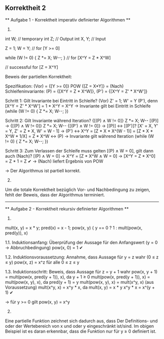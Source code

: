 Korrektheit 2
---

** Aufgabe 1 - Korrektheit imperativ definierter Algorithmen **

1.
int W; // temporary
int Z; // Output
int X, Y; // Input

Z = 1; W = Y; // for [Y >= 0]

while (W != 0) { Z *= X; W--; } // for [X^Y = Z * X^W]

// successful for [Z = X^Y]

Beweis der partiellen Korrektheit:

Spezifikation: (Vor) = {[Y >= 0]} POW {[Z = X*Y]} = (Nach)
Schleifeninvariante: (P) = {[X^Y = Z * X^W]}, (P') = {[X^Y = Z' * X^W']}

Schritt 1: Gilt Invariante bei Eintritt in Schleife?
(Vor) Z' = 1; W' = Y (P'), denn [X^Y = Z' * X^W'] = 1 * X^Y = X^Y
→ Invariante gilt bei Eintritt in Schleife (while (W != 0) { Z *= X; W--; })

Schritt 2: Gilt Invariante während Iteration?
{[(P) ∧ W != 0]} Z *= X; W-- [(P)] → {[(P) ∧ W != 0]} Z *= X; W-- {[(P') ∧ W != 0]} → [(P)] ↔ [(P')]?
[X' = X, Y' = Y, Z' = Z * X, W' = W - 1] → (P') ↔ X^Y = [Z * X * X^(W - 1)] = [Z * X * X^W * 1/X] = Z * X^W ↔ (P)
→ Invariante gilt während Iteration (while (W != 0) { Z *= X; W--; })

Schritt 3: Zum Verlassen der Schleife muss gelten [(P) ∧ W = 0], gilt dann auch (Nach)?
[(P) ∧ W = 0] → X^Y = [Z * X^W ∧ W = 0] → [X^Y = Z * X^0] = Z * 1 = Z ✔
→ (Nach) liefert Ergebnis von POW

→ Der Algorithmus ist partiell korrekt.

2.
Um die totale Korrektheit bezüglich Vor- und Nachbedingung zu zeigen, fehlt der Beweis, dass der Algorithmus terminiert.

---

** Aufgabe 2 - Korrektheit rekursiv definierter Algorithmen **

1.
mult(x, y) = x * y;
pred(x) = x - 1;
pow(x, y) { y == 0 ? 1 : mult(pow(x, pred(y)), x)

1.1. Induktionsanfang: Überprüfung der Aussage für den Anfangswert (y = 0 → Abbruchbedingung)
    pow(x, 0) = 1 ✔

1.2. Induktionsvoraussetzung: Annahme, dass Aussage für y = z wahr (0 ≤ z ≤ y)
    pow(x, z) = x^z für alle 0 ≤ z ≤ y

1.3. Induktionsschritt: Beweis, dass Aussage für z = y + 1 wahr
    pow(x, y + 1) = mult(pow(x, pred(y + 1)), x), da y + 1 ≥ 0
    mult(pow(x, pred(y + 1)), x) = mult(pow(x, y), x), da pred(y + 1) = y
    mult(pow(x, y), x) = mult(x^y, x) (aus Voraussetzung)
    mult(x^y, x) = x^y * x, da mult(x, y) = x * y
    x^y * x = x^(y + 1) ✔

→ für y >= 0 gilt pow(x, y) = x^y

2.
Eine partielle Funktion zeichnet sich dadurch aus, dass Der Definitions- und oder der Wertebereich von x und oder y
eingeschränkt ist/sind. Im obigen Beispiel ist es daran erkennbar, dass die Funktion nur für y ≥ 0 definiert ist.